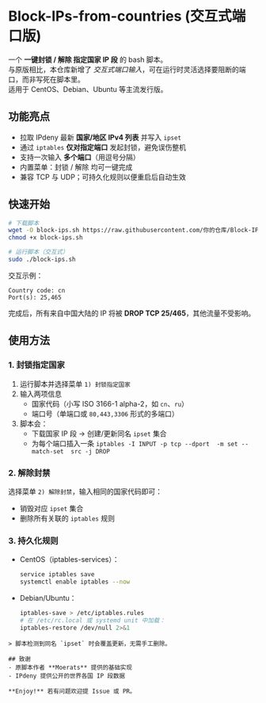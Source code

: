 # Block-IPs-from-countries (交互式端口版)

一个 **一键封锁 / 解除 指定国家 IP 段** 的 bash 脚本。  
与原版相比，本仓库新增了 *交互式端口输入*，可在运行时灵活选择要阻断的端口，而非写死在脚本里。  
适用于 CentOS、Debian、Ubuntu 等主流发行版。

## 功能亮点
- 拉取 IPdeny 最新 **国家/地区 IPv4 列表** 并写入 `ipset`  
- 通过 `iptables` **仅对指定端口** 发起封锁，避免误伤整机  
- 支持一次输入 **多个端口**（用逗号分隔）  
- 内置菜单：封锁 / 解除 均可一键完成  
- 兼容 TCP 与 UDP；可持久化规则以便重启后自动生效  

## 快速开始

```bash
# 下载脚本
wget -O block-ips.sh https://raw.githubusercontent.com/你的仓库/Block-IPs-from-countries/master/block-ips.sh
chmod +x block-ips.sh

# 运行脚本（交互式）
sudo ./block-ips.sh
```

交互示例：

```
Country code: cn
Port(s): 25,465
```

完成后，所有来自中国大陆的 IP 将被 **DROP TCP 25/465**，其他流量不受影响。

## 使用方法

### 1. 封锁指定国家
1. 运行脚本并选择菜单 `1) 封锁指定国家`
2. 输入两项信息  
   - 国家代码（小写 ISO 3166-1 alpha-2，如 `cn`、`ru`）  
   - 端口号（单端口或 `80,443,3306` 形式的多端口）
3. 脚本会：  
   - 下载国家 IP 段 → 创建/更新同名 `ipset` 集合  
   - 为每个端口插入一条 `iptables -I INPUT -p tcp --dport  -m set --match-set  src -j DROP`

### 2. 解除封禁
选择菜单 `2) 解除封禁`，输入相同的国家代码即可：  
- 销毁对应 `ipset` 集合  
- 删除所有关联的 `iptables` 规则

### 3. 持久化规则
- CentOS（iptables-services）：  
  ```bash
  service iptables save
  systemctl enable iptables --now
  ```
- Debian/Ubuntu：  
  ```bash
  iptables-save > /etc/iptables.rules
  # 在 /etc/rc.local 或 systemd unit 中加载：
  iptables-restore /dev/null 2>&1
```
> 脚本检测到同名 `ipset` 时会覆盖更新，无需手工删除。

## 致谢
- 原脚本作者 **Moerats** 提供的基础实现  
- IPdeny 提供公开的世界各国 IP 段数据  

**Enjoy!** 若有问题欢迎提 Issue 或 PR。
